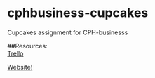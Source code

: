 # cphbusiness-cupcakes

Cupcakes assignment for CPH-businesss


##Resources: <br>
<a href="https://trello.com/b/S2oO43ZW/cupcake">Trello</a>

<a href="https://olskercupcakes.xyz/">Website!</a>
